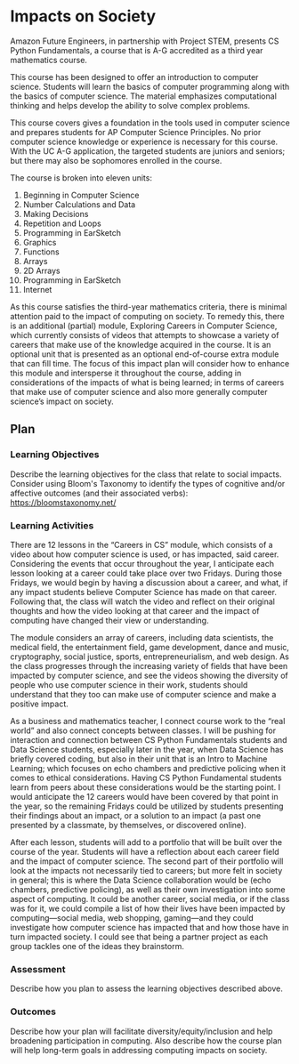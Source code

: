 # Impacts on Society

Amazon Future Engineers, in partnership with Project STEM, presents CS Python Fundamentals, a course that is A-G accredited as a third year mathematics course.

This course has been designed to offer an introduction to computer science. Students will learn the basics of computer programming along with the basics of computer science. The material emphasizes computational thinking and helps develop the ability to solve complex problems.

This course covers gives a foundation in the tools used in computer science and prepares students for AP Computer Science Principles. No prior computer science knowledge or experience is necessary for this course. With the UC A-G application, the targeted students are juniors and seniors; but there may also be sophomores enrolled in the course.

The course is broken into eleven units:
1. Beginning in Computer Science
2. Number Calculations and Data
3. Making Decisions
4. Repetition and Loops
5. Programming in EarSketch
6. Graphics
7. Functions
8. Arrays
9. 2D Arrays
10. Programming in EarSketch
11. Internet

As this course satisfies the third-year mathematics criteria, there is minimal attention paid to the impact of computing on society. To remedy this, there is an additional (partial) module, Exploring Careers in Computer Science, which currently consists of videos that attempts to showcase a variety of careers that make use of the knowledge acquired in the course. It is an optional unit that is presented as an optional end-of-course extra module that can fill time. The focus of this impact plan will consider how to enhance this module and intersperse it throughout the course, adding in considerations of the impacts of what is being learned; in terms of careers that make use of computer science and also more generally computer science’s impact on society.

## Plan

### Learning Objectives

Describe the learning objectives for the class that relate to social impacts. Consider using Bloom's Taxonomy to identify the types of cognitive and/or affective outcomes (and their associated verbs): https://bloomstaxonomy.net/

### Learning Activities

There are 12 lessons in the “Careers in CS” module, which consists of a video about how computer science is used, or has impacted, said career. Considering the events that occur throughout the year, I anticipate each lesson looking at a career could take place over two Fridays. During those Fridays, we would begin by having a discussion about a career, and what, if any impact students believe Computer Science has made on that career. Following that, the class will watch the video and reflect on their original thoughts and how the video looking at that career and the impact of computing have changed their view or understanding.

The module considers an array of careers, including data scientists, the medical field, the entertainment field, game development, dance and music, cryptography, social justice, sports, entrepreneurialism, and web design. As the class progresses through the increasing variety of fields that have been impacted by computer science, and see the videos showing the diversity of people who use computer science in their work, students should understand that they too can make use of computer science and make a positive impact.

As a business and mathematics teacher, I connect course work to the “real world” and also connect concepts between classes. I will be pushing for interaction and connection between CS Python Fundamentals students and Data Science students, especially later in the year, when Data Science has briefly covered coding, but also in their unit that is an Intro to Machine Learning; which focuses on echo chambers and predictive policing when it comes to ethical considerations. Having CS Python Fundamental students learn from peers about these considerations would be the starting point. I would anticipate the 12 careers would have been covered by that point in the year, so the remaining Fridays could be utilized by students presenting their findings about an impact, or a solution to an impact (a past one presented by a classmate, by themselves, or discovered online).

After each lesson, students will add to a portfolio that will be built over the course of the year. Students will have a reflection about each career field and the impact of computer science. The second part of their portfolio will look at the impacts not necessarily tied to careers; but more felt in society in general; this is where the Data Science collaboration would be (echo chambers, predictive policing), as well as their own investigation into some aspect of computing. It could be another career, social media, or if the class was for it, we could compile a list of how their lives have been impacted by computing—social media, web shopping, gaming—and they could investigate how computer science has impacted that and how those have in turn impacted society. I could see that being a partner project as each group tackles one of the ideas they brainstorm.

### Assessment

Describe how you plan to assess the learning objectives described above.

### Outcomes

Describe how your plan will facilitate diversity/equity/inclusion and help broadening participation in computing. Also describe how the course plan will help long-term goals in addressing computing impacts on society.
